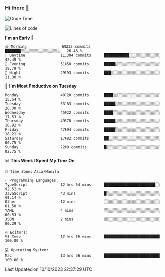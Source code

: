 ### Hi there 👋

<!--START_SECTION:waka-->
![Code Time](http://img.shields.io/badge/Code%20Time-4%2C408%20hrs%2040%20mins-blue)

![Lines of code](https://img.shields.io/badge/From%20Hello%20World%20I%27ve%20Written-104.1%20million%20lines%20of%20code-blue)

**I'm an Early 🐤** 

```text
🌞 Morning                69232 commits       ███████░░░░░░░░░░░░░░░░░░   26.43 % 
🌆 Daytime                111304 commits      ███████████░░░░░░░░░░░░░░   42.49 % 
🌃 Evening                51850 commits       █████░░░░░░░░░░░░░░░░░░░░   19.79 % 
🌙 Night                  29593 commits       ███░░░░░░░░░░░░░░░░░░░░░░   11.30 % 
```
📅 **I'm Most Productive on Tuesday** 

```text
Monday                   40720 commits       ████░░░░░░░░░░░░░░░░░░░░░   15.54 % 
Tuesday                  53183 commits       █████░░░░░░░░░░░░░░░░░░░░   20.30 % 
Wednesday                45922 commits       ████░░░░░░░░░░░░░░░░░░░░░   17.53 % 
Thursday                 49578 commits       █████░░░░░░░░░░░░░░░░░░░░   18.92 % 
Friday                   47694 commits       █████░░░░░░░░░░░░░░░░░░░░   18.21 % 
Saturday                 17682 commits       ██░░░░░░░░░░░░░░░░░░░░░░░   06.75 % 
Sunday                   7200 commits        █░░░░░░░░░░░░░░░░░░░░░░░░   02.75 % 
```


📊 **This Week I Spent My Time On** 

```text
🕑︎ Time Zone: Asia/Manila

💬 Programming Languages: 
TypeScript               12 hrs 54 mins      ███████████████████████░░   92.52 % 
JavaScript               43 mins             █░░░░░░░░░░░░░░░░░░░░░░░░   05.14 % 
Other                    12 mins             ░░░░░░░░░░░░░░░░░░░░░░░░░   01.50 % 
YAML                     4 mins              ░░░░░░░░░░░░░░░░░░░░░░░░░   00.53 % 
JSON                     2 mins              ░░░░░░░░░░░░░░░░░░░░░░░░░   00.29 % 

🔥 Editors: 
VS Code                  13 hrs 56 mins      █████████████████████████   100.00 % 

💻 Operating System: 
Mac                      13 hrs 56 mins      █████████████████████████   100.00 % 
```


 Last Updated on 10/10/2023 22:37:29 UTC
<!--END_SECTION:waka-->


<!--
**rad182/rad182** is a ✨ _special_ ✨ repository because its `README.md` (this file) appears on your GitHub profile.

Here are some ideas to get you started:

- 🔭 I’m currently working on ...
- 🌱 I’m currently learning ...
- 👯 I’m looking to collaborate on ...
- 🤔 I’m looking for help with ...
- 💬 Ask me about ...
- 📫 How to reach me: ...
- 😄 Pronouns: ...
- ⚡ Fun fact: ...
-->
